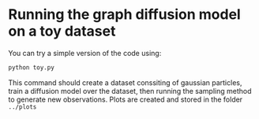 # Running the graph diffusion model on a toy dataset

You can try a simple version of the code using:
```bash
python toy.py
```

This command should create a dataset conssiting of gaussian particles, train a diffusion model over the dataset, then running the sampling method to generate new observations. Plots are created and stored in the folder ```../plots```